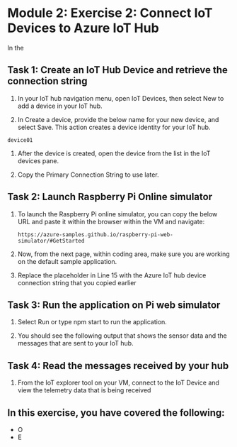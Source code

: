 # Module 2: Exercise 2: Connect IoT Devices to Azure IoT Hub

In the 

## Task 1: Create an IoT Hub Device and retrieve the connection string


1. In your IoT hub navigation menu, open IoT Devices, then select New to add a device in your IoT hub.

1. In Create a device, provide the below name for your new device, and select Save. This action creates a device identity for your IoT hub.

  ```
  device01
  ```

1. After the device is created, open the device from the list in the IoT devices pane. 

1. Copy the Primary Connection String to use later.



## Task 2: Launch Raspberry Pi Online simulator

 
1. To launch the Raspberry Pi online simulator, you can copy the below URL and paste it within the browser within the VM and navigate:
    
   ```
   https://azure-samples.github.io/raspberry-pi-web-simulator/#GetStarted
   ```

1. Now, from the next page, within coding area, make sure you are working on the default sample application.

1. Replace the placeholder in Line 15 with the Azure IoT hub device connection string that you copied earlier

## Task 3: Run the application on Pi web simulator

1. Select Run or type npm start to run the application.

1. You should see the following output that shows the sensor data and the messages that are sent to your IoT hub.

## Task 4: Read the messages received by your hub

1. From the IoT explorer tool on your VM, connect to the IoT Device and view the telemetry data that is being received 

## In this exercise, you have covered the following:
 
   - O
   - E
